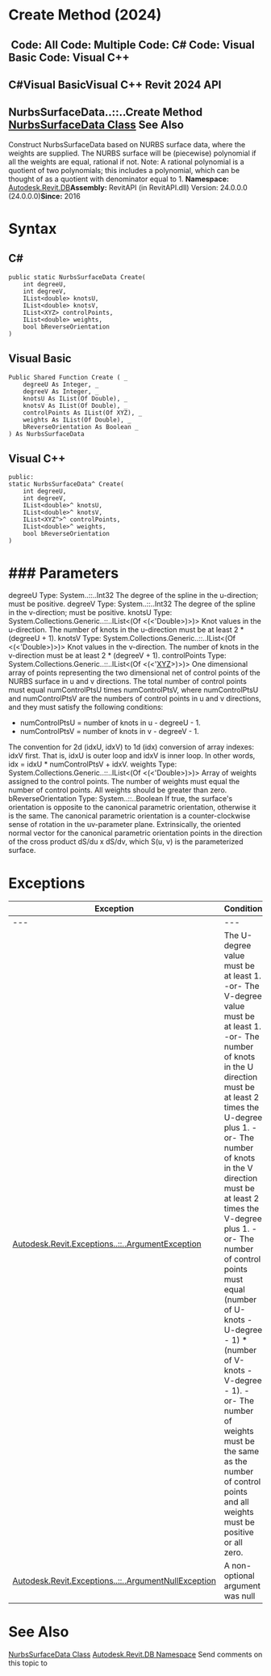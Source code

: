# Create Method (2024)

﻿
 Code: All Code: Multiple Code: C# Code: Visual Basic Code: Visual C++   
---  
C#Visual BasicVisual C++
Revit 2024 API  
---  
NurbsSurfaceData..::..Create Method   
[NurbsSurfaceData Class](7d65dbde-8aac-7d7d-e811-a6c91a541de4.md "NurbsSurfaceData Class") See Also  
---  
Construct NurbsSurfaceData based on NURBS surface data, where the weights are supplied. The NURBS surface will be (piecewise) polynomial if all the weights are equal, rational if not. Note: A rational polynomial is a quotient of two polynomials; this includes a polynomial, which can be thought of as a quotient with denominator equal to 1. 
**Namespace:** [Autodesk.Revit.DB](87546ba7-461b-c646-cbb1-2cb8f5bff8b2.md "Autodesk.Revit.DB Namespace")**Assembly:** RevitAPI (in RevitAPI.dll) Version: 24.0.0.0 (24.0.0.0)**Since:** 2016 
# Syntax
C#  
---  
```text
public static NurbsSurfaceData Create(
	int degreeU,
	int degreeV,
	IList<double> knotsU,
	IList<double> knotsV,
	IList<XYZ> controlPoints,
	IList<double> weights,
	bool bReverseOrientation
)
```
  
Visual Basic  
---  
```text
Public Shared Function Create ( _
	degreeU As Integer, _
	degreeV As Integer, _
	knotsU As IList(Of Double), _
	knotsV As IList(Of Double), _
	controlPoints As IList(Of XYZ), _
	weights As IList(Of Double), _
	bReverseOrientation As Boolean _
) As NurbsSurfaceData
```
  
Visual C++  
---  
```text
public:
static NurbsSurfaceData^ Create(
	int degreeU, 
	int degreeV, 
	IList<double>^ knotsU, 
	IList<double>^ knotsV, 
	IList<XYZ^>^ controlPoints, 
	IList<double>^ weights, 
	bool bReverseOrientation
)
```
  
# ### Parameters
degreeU
    Type: System..::..Int32 The degree of the spline in the u-direction; must be positive. 
degreeV
    Type: System..::..Int32 The degree of the spline in the v-direction; must be positive. 
knotsU
    Type: System.Collections.Generic..::..IList<(Of <(<'Double>)>)> Knot values in the u-direction. The number of knots in the u-direction must be at least 2 * (degreeU + 1). 
knotsV
    Type: System.Collections.Generic..::..IList<(Of <(<'Double>)>)> Knot values in the v-direction. The number of knots in the v-direction must be at least 2 * (degreeV + 1). 
controlPoints
    Type: System.Collections.Generic..::..IList<(Of <(<'[XYZ](c2fd995c-95c0-58fb-f5de-f3246cbc5600.md "XYZ Class")>)>)> One dimensional array of points representing the two dimensional net of control points of the NURBS surface in u and v directions. 
The total number of control points must equal numControlPtsU times numControlPtsV, where numControlPtsU and numControlPtsV are the numbers of control points in u and v directions, and they must satisfy the following conditions: 
  * numControlPtsU = number of knots in u - degreeU - 1. 
  * numControlPtsV = number of knots in v - degreeV - 1. 

The convention for 2d (idxU, idxV) to 1d (idx) conversion of array indexes: idxV first. That is, idxU is outer loop and idxV is inner loop. In other words, idx = idxU * numControlPtsV + idxV. 
weights
    Type: System.Collections.Generic..::..IList<(Of <(<'Double>)>)> Array of weights assigned to the control points. The number of weights must equal the number of control points. All weights should be greater than zero. 
bReverseOrientation
    Type: System..::..Boolean If true, the surface's orientation is opposite to the canonical parametric orientation, otherwise it is the same. The canonical parametric orientation is a counter-clockwise sense of rotation in the uv-parameter plane. Extrinsically, the oriented normal vector for the canonical parametric orientation points in the direction of the cross product dS/du x dS/dv, which S(u, v) is the parameterized surface. 
# Exceptions
| Exception | Condition |
| --- | --- |
| --- | --- |
| [Autodesk.Revit.Exceptions..::..ArgumentException](2e6e4206-97a8-dd4b-df5d-4269f4bb6088.md "ArgumentException Class") | The U-degree value must be at least 1. -or- The V-degree value must be at least 1. -or- The number of knots in the U direction must be at least 2 times the U-degree plus 1. -or- The number of knots in the V direction must be at least 2 times the V-degree plus 1. -or- The number of control points must equal (number of U-knots - U-degree - 1) * (number of V-knots - V-degree - 1). -or- The number of weights must be the same as the number of control points and all weights must be positive or all zero. |
| [Autodesk.Revit.Exceptions..::..ArgumentNullException](631e1424-60f4-929b-4e52-dda9dcd26316.md "ArgumentNullException Class") | A non-optional argument was null |

# See Also
[NurbsSurfaceData Class](7d65dbde-8aac-7d7d-e811-a6c91a541de4.md "NurbsSurfaceData Class")
[Autodesk.Revit.DB Namespace](87546ba7-461b-c646-cbb1-2cb8f5bff8b2.md "Autodesk.Revit.DB Namespace")
Send comments on this topic to 